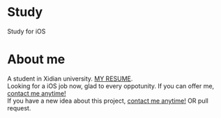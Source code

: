 Study
====
Study for iOS

About me
========
A student in Xidian university. [MY RESUME](http://qiuncheng.com/resume.html).   
Looking for a iOS job now, glad to every oppotunity.  If you can offer me, [contact me anytime!](mailto:qiuncheng@gmail.com)  
If you have a new idea about this project, [contact me anytime!](mailto:qiuncheng@gmail.com) OR pull request.
